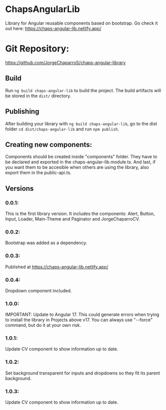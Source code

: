 # ChapsAngularLib

Library for Angular reusable components based on bootstrap. Go check it out here: https://chaps-angular-lib.netlify.app/

# Git Repository:

https://github.com/JorgeChaparroS/chaps-angular-library

## Build

Run `ng build chaps-angular-lib` to build the project. The build artifacts will be stored in the `dist/` directory.

## Publishing

After building your library with `ng build chaps-angular-lib`, go to the dist folder `cd dist/chaps-angular-lib` and run `npm publish`.

## Creating new components: 
Components should be created inside "components" folder. They have to be declared and exported in the chaps-angular-lib.module.ts. And last, if you want them to be accesible when others are using the library, also export them in the public-api.ts. 

## Versions

### 0.0.1:
This is the first library version. It includes the components: Alert, Button, Input, Loader, Main-Theme and Paginator and JorgeChaparroCV. 

### 0.0.2:
Bootstrap was added as a dependency. 

### 0.0.3: 
Published at https://chaps-angular-lib.netlify.app/

### 0.0.4: 
Dropdown component included.  

### 1.0.0: 
IMPORTANT: Update to Angular 17. This could generate errors when trying to install the library in Projects above v17. You can always use "--force" command, but do it at your own risk.  

### 1.0.1: 
Update CV component to show information up to date.

### 1.0.2: 
Set background transparent for inputs and dropdowns so they fit its parent background.

### 1.0.3: 
Update CV component to show information up to date.